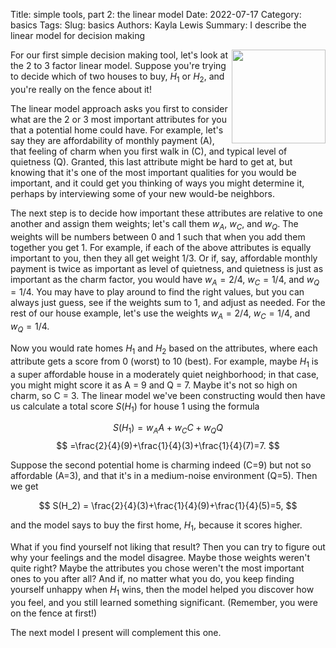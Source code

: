 Title: simple tools, part 2: the linear model
Date: 2022-07-17
Category: basics
Tags: 
Slug: basics
Authors: Kayla Lewis
Summary: I describe the linear model for decision making

<img align=right src="images/arrow.jpg" width="150" height="150" />

For our first simple decision making tool, let's look at the 2 to 3 factor linear model. Suppose you're trying to decide which of two houses to buy, $H_1$ or $H_2$, and you're really on the fence about it! 

The linear model approach asks you first to consider what are the 2 or 3 most important attributes for you that a potential home could have. For example, let's say they are affordability of monthly payment (A), that feeling of charm when you first walk in (C), and typical level of quietness (Q). Granted, this last attribute might be hard to get at, but knowing that it's one of the most important qualities for you would be important, and it could get you thinking of ways you might determine it, perhaps by interviewing some of your new would-be neighbors.

The next step is to decide how important these attributes are relative to one another and assign them weights; let's call them $w_A$, $w_C$, and $w_Q$. The weights will be numbers between 0 and 1 such that when you add them together you get 1. For example, if each of the above attributes is equally important to you, then they all get weight 1/3. Or if, say, affordable monthly payment is twice as important as level of quietness, and quietness is just as important as the charm factor, you would have $w_A=2/4$, $w_C=1/4$, and $w_Q=1/4$. You may have to play around to find the right values, but you can always just guess, see if the weights sum to 1, and adjust as needed. For the rest of our house example, let's use the weights $w_A=2/4$, $w_C=1/4$, and $w_Q=1/4$.

Now you would rate homes $H_1$ and $H_2$ based on the attributes, where each attribute gets a score from 0 (worst) to 10 (best). For example, maybe $H_1$ is a super affordable house in a moderately quiet neighborhood; in that case, you might might score it as A = 9 and Q = 7. Maybe it's not so high on charm, so C = 3. The linear model we've been constructing would then have us calculate a total score $S(H_1)$ for house 1 using the formula

$$
S(H_1) = w_A A + w_C C + w_Q Q 
$$
$$
=\frac{2}{4}(9)+\frac{1}{4}(3)+\frac{1}{4}(7)=7.
$$ 

Suppose the second potential home is charming indeed (C=9) but not so affordable (A=3), and that it's in a medium-noise environment (Q=5). Then we get

$$
S(H_2) = \frac{2}{4}(3)+\frac{1}{4}(9)+\frac{1}{4}(5)=5,
$$

and the model says to buy the first home, $H_1$, because it scores higher.

What if you find yourself not liking that result? Then you can try to figure out why your feelings and the model disagree. Maybe those weights weren't quite right? Maybe the attributes you chose weren't the most important ones to you after all? And if, no matter what you do, you keep finding yourself unhappy when $H_1$ wins, then the model helped you discover how you feel, and you still learned something significant. (Remember, you were on the fence at first!) 

The next model I present will complement this one.
